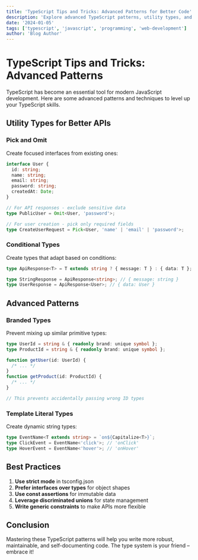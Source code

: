 ```yaml
---
title: 'TypeScript Tips and Tricks: Advanced Patterns for Better Code'
description: 'Explore advanced TypeScript patterns, utility types, and techniques to write more robust and type-safe applications.'
date: '2024-01-05'
tags: ['typescript', 'javascript', 'programming', 'web-development']
author: 'Blog Author'
---
```


# TypeScript Tips and Tricks: Advanced Patterns

TypeScript has become an essential tool for modern JavaScript development. Here are some advanced patterns and techniques to level up your TypeScript skills.

## Utility Types for Better APIs

### Pick and Omit

Create focused interfaces from existing ones:

```typescript
interface User {
  id: string;
  name: string;
  email: string;
  password: string;
  createdAt: Date;
}

// For API responses - exclude sensitive data
type PublicUser = Omit<User, 'password'>;

// For user creation - pick only required fields
type CreateUserRequest = Pick<User, 'name' | 'email' | 'password'>;
```

### Conditional Types

Create types that adapt based on conditions:

```typescript
type ApiResponse<T> = T extends string ? { message: T } : { data: T };

type StringResponse = ApiResponse<string>; // { message: string }
type UserResponse = ApiResponse<User>; // { data: User }
```

## Advanced Patterns

### Branded Types

Prevent mixing up similar primitive types:

```typescript
type UserId = string & { readonly brand: unique symbol };
type ProductId = string & { readonly brand: unique symbol };

function getUser(id: UserId) {
  /* ... */
}
function getProduct(id: ProductId) {
  /* ... */
}

// This prevents accidentally passing wrong ID types
```

### Template Literal Types

Create dynamic string types:

```typescript
type EventName<T extends string> = `on${Capitalize<T>}`;
type ClickEvent = EventName<'click'>; // 'onClick'
type HoverEvent = EventName<'hover'>; // 'onHover'
```

## Best Practices

1. **Use strict mode** in tsconfig.json
2. **Prefer interfaces over types** for object shapes
3. **Use const assertions** for immutable data
4. **Leverage discriminated unions** for state management
5. **Write generic constraints** to make APIs more flexible

## Conclusion

Mastering these TypeScript patterns will help you write more robust, maintainable, and self-documenting code. The type system is your friend – embrace it!
